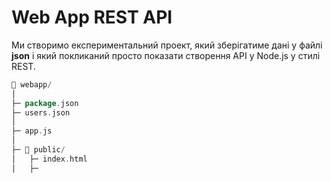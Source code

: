 # Web App REST API

Ми створимо експериментальний проект, який зберігатиме дані у файлі **json** і який покликаний просто показати створення API у Node.js у стилі REST.

```go
📁 webapp/
│
├─ package.json
├─ users.json
│
├─ app.js
│
├─ 📁 public/
│   ├─ index.html
│   ├─ 
```









